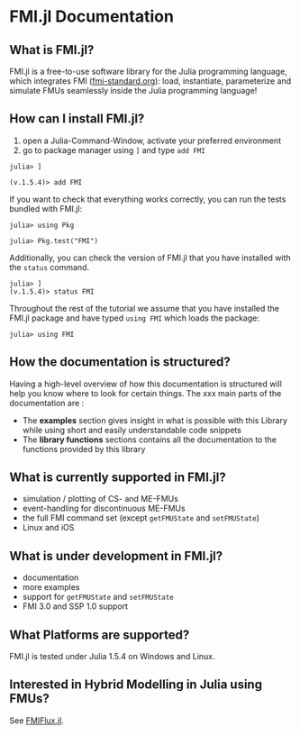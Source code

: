 
# FMI.jl Documentation

## What is FMI.jl?
FMI.jl is a free-to-use software library for the Julia programming language, which integrates FMI ([fmi-standard.org](http://fmi-standard.org/)): load, instantiate, parameterize and simulate FMUs seamlessly inside the Julia programming language!

## How can I install FMI.jl?
1. open a Julia-Command-Window, activate your preferred environment
1. go to package manager using ```]``` and type ```add FMI```
```
julia> ]

(v.1.5.4)> add FMI
```

If you want to check that everything works correctly, you can run the tests bundled with FMI.jl:
```
julia> using Pkg

julia> Pkg.test("FMI")
```

Additionally, you can check the version of FMI.jl that you have installed with the ```status``` command.
```
julia> ]
(v.1.5.4)> status FMI
```

Throughout the rest of the tutorial we assume that you have installed the FMI.jl package and have typed ```using FMI``` which loads the package:

```
julia> using FMI
```

## How the documentation is structured?
Having a high-level overview of how this documentation is structured will help you know where to look for certain things. The xxx main parts of the documentation are :
- The __examples__ section gives insight in what is possible with this Library while using short and easily understandable code snippets
- The __library functions__ sections contains all the documentation to the functions provided by this library

## What is currently supported in FMI.jl?
- simulation / plotting of CS- and ME-FMUs
- event-handling for discontinuous ME-FMUs
- the full FMI command set (except ```getFMUState``` and ```setFMUState```)
- Linux and iOS

## What is under development in FMI.jl?
- documentation
- more examples
- support for ```getFMUState``` and ```setFMUState```
- FMI 3.0 and SSP 1.0 support

## What Platforms are supported?
FMI.jl is tested under Julia 1.5.4 on Windows and Linux.

## Interested in Hybrid Modelling in Julia using FMUs?
See [FMIFlux.jl](https://github.com/ThummeTo/FMIFlux.jl).
